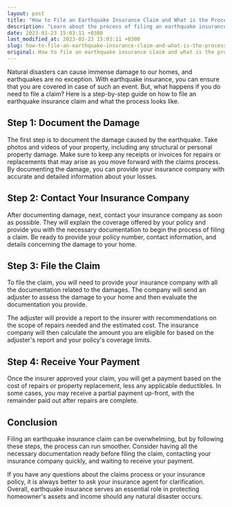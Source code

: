 ```yaml
---
layout: post
title: "How to File an Earthquake Insurance Claim and What is the Process Like"
description: "Learn about the process of filing an earthquake insurance claim, including what steps to take, what documents you need, and how to ensure a smooth process."
date: 2023-03-23 15:03:11 +0300
last_modified_at: 2023-03-23 15:03:11 +0300
slug: how-to-file-an-earthquake-insurance-claim-and-what-is-the-process-like
original: How to file an earthquake insurance claim and what is the process like
---
```

Natural disasters can cause immense damage to our homes, and earthquakes are no exception. With earthquake insurance, you can ensure that you are covered in case of such an event. But, what happens if you do need to file a claim? Here is a step-by-step guide on how to file an earthquake insurance claim and what the process looks like.

## Step 1: Document the Damage

The first step is to document the damage caused by the earthquake. Take photos and videos of your property, including any structural or personal property damage. Make sure to keep any receipts or invoices for repairs or replacements that may arise as you move forward with the claims process. By documenting the damage, you can provide your insurance company with accurate and detailed information about your losses.

## Step 2: Contact Your Insurance Company

After documenting damage, next, contact your insurance company as soon as possible. They will explain the coverage offered by your policy and provide you with the necessary documentation to begin the process of filing a claim. Be ready to provide your policy number, contact information, and details concerning the damage to your home.

## Step 3: File the Claim

To file the claim, you will need to provide your insurance company with all the documentation related to the damages. The company will send an adjuster to assess the damage to your home and then evaluate the documentation you provide.

The adjuster will provide a report to the insurer with recommendations on the scope of repairs needed and the estimated cost. The insurance company will then calculate the amount you are eligible for based on the adjuster's report and your policy's coverage limits.

## Step 4: Receive Your Payment

Once the insurer approved your claim, you will get a payment based on the cost of repairs or property replacement, less any applicable deductibles. In some cases, you may receive a partial payment up-front, with the remainder paid out after repairs are complete.

## Conclusion

Filing an earthquake insurance claim can be overwhelming, but by following these steps, the process can run smoother. Consider having all the necessary documentation ready before filing the claim, contacting your insurance company quickly, and waiting to receive your payment.

If you have any questions about the claims process or your insurance policy, it is always better to ask your insurance agent for clarification. Overall, earthquake insurance serves an essential role in protecting homeowner's assets and income should any natural disaster occurs.
